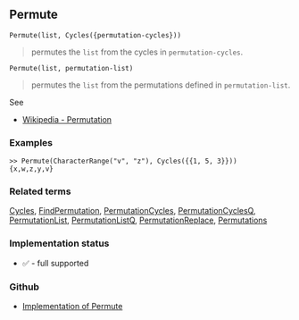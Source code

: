 ## Permute

```
Permute(list, Cycles({permutation-cycles}))
```

> permutes the `list` from the cycles in `permutation-cycles`.

```
Permute(list, permutation-list)
```

> permutes the `list` from the permutations defined in `permutation-list`.

See 
* [Wikipedia - Permutation](https://en.wikipedia.org/wiki/Permutation)
	 
### Examples

```
>> Permute(CharacterRange("v", "z"), Cycles({{1, 5, 3}}))
{x,w,z,y,v}
```

### Related terms 
[Cycles](Cycles.md), [FindPermutation](FindPermutation.md), [PermutationCycles](PermutationCycles.md), [PermutationCyclesQ](PermutationCyclesQ.md), [PermutationList](PermutationList.md), [PermutationListQ](PermutationListQ.md), [PermutationReplace](PermutationReplace.md), [Permutations](Permutations.md)






### Implementation status

* &#x2705; - full supported

### Github

* [Implementation of Permute](https://github.com/axkr/symja_android_library/blob/master/symja_android_library/matheclipse-core/src/main/java/org/matheclipse/core/builtin/Combinatoric.java#L1574) 
